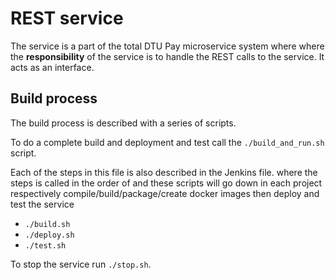 # REST service

The service is a part of the total DTU Pay microservice system where where the **responsibility** of the service is to handle the REST calls to the service. It acts as an interface.

## Build process

The build process is described with a series of scripts.

To do a complete build and deployment and test call the `./build_and_run.sh` script.

Each of the steps in this file is also described in the Jenkins file. where the steps is called in the order of and these scripts will go down in each project respectively compile/build/package/create docker images then deploy and test the service

- `./build.sh`
- `./deploy.sh`
- `./test.sh`

To stop the service run `./stop.sh`. 
